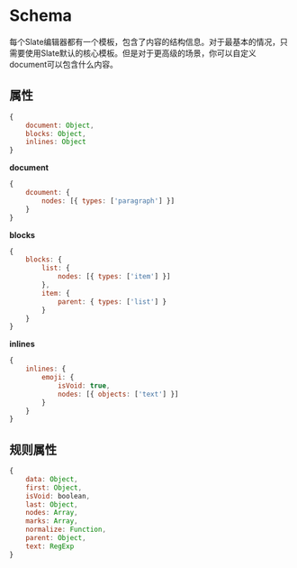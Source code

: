 # Schema

每个Slate编辑器都有一个模板，包含了内容的结构信息。对于最基本的情况，只需要使用Slate默认的核心模板。但是对于更高级的场景，你可以自定义document可以包含什么内容。

## 属性

```js
{
    document: Object,
    blocks: Object,
    inlines: Object
}
```

**document**

```js
{
    dcoument: {
        nodes: [{ types: ['paragraph'] }]
    }
}
```

**blocks**

```js
{
    blocks: {
        list: {
            nodes: [{ types: ['item'] }]
        },
        item: {
            parent: { types: ['list'] }
        }
    }
}
```

**inlines**

```js
{
    inlines: {
        emoji: {
            isVoid: true,
            nodes: [{ objects: ['text'] }]
        }
    }
}
```

## 规则属性

```js
{
    data: Object,
    first: Object,
    isVoid: boolean,
    last: Object,
    nodes: Array,
    marks: Array,
    normalize: Function,
    parent: Object,
    text: RegExp
}
```